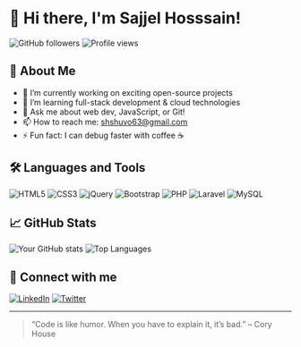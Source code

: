 # 👋 Hi there, I'm Sajjel Hosssain!

![GitHub followers](https://img.shields.io/github/followers/shshuvo23?label=Follow&style=social)
![Profile views](https://komarev.com/ghpvc/?username=shshuvo23&color=blue)

## 🚀 About Me
- 🔭 I’m currently working on exciting open-source projects
- 🌱 I’m learning full-stack development & cloud technologies
- 💬 Ask me about web dev, JavaScript, or Git!
- 📫 How to reach me: [shshuvo63@gmail.com](mailto:your.email@example.com)
- ⚡ Fun fact: I can debug faster with coffee ☕️

## 🛠️ Languages and Tools

![HTML5](https://img.shields.io/badge/-HTML5-E34F26?logo=html5&logoColor=white)
![CSS3](https://img.shields.io/badge/-CSS3-1572B6?logo=css3&logoColor=white)
![jQuery](https://img.shields.io/badge/-jQuery-0769AD?logo=jquery&logoColor=white)
![Bootstrap](https://img.shields.io/badge/-Bootstrap-7952B3?logo=bootstrap&logoColor=white)
![PHP](https://img.shields.io/badge/-PHP-777BB4?logo=php&logoColor=white)
![Laravel](https://img.shields.io/badge/-Laravel-FF2D20?logo=laravel&logoColor=white)
![MySQL](https://img.shields.io/badge/-MySQL-4479A1?logo=mysql&logoColor=white)

## 📈 GitHub Stats
![Your GitHub stats](https://github-readme-stats.vercel.app/api?username=shshuvo23&show_icons=true&hide_title=true&theme=tokyonight)
![Top Languages](https://github-readme-stats.vercel.app/api/top-langs/?username=shshuvo23&layout=compact&theme=tokyonight)

## 🔗 Connect with me
[![LinkedIn](https://img.shields.io/badge/-LinkedIn-0077B5?logo=linkedin&logoColor=white)](https://linkedin.com/in/sh-shuvo)
[![Twitter](https://img.shields.io/badge/-Twitter-1DA1F2?logo=twitter&logoColor=white)](https://twitter.com/your-twitter)
<!-- [![Portfolio](https://img.shields.io/badge/-Portfolio-000?logo=firefox-browser&logoColor=white)](https://yourportfolio.com) -->

---

> “Code is like humor. When you have to explain it, it’s bad.” – Cory House

